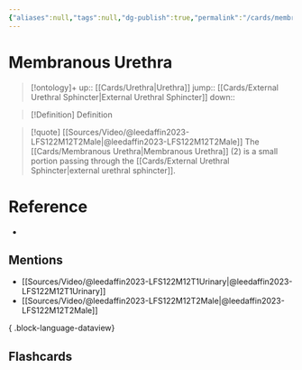 ```yaml
---
{"aliases":null,"tags":null,"dg-publish":true,"permalink":"/cards/membranous-urethra/","dgPassFrontmatter":true}
---
```


# Membranous Urethra

> [!ontology]+
> up:: [[Cards/Urethra\|Urethra]]
> jump:: [[Cards/External Urethral Sphincter\|External Urethral Sphincter]]
> down:: 

> [!Definition] Definition

> [!quote] [[Sources/Video/@leedaffin2023-LFS122M12T2Male\|@leedaffin2023-LFS122M12T2Male]]
> The [[Cards/Membranous Urethra\|Membranous Urethra]] (2) is a small portion passing through the [[Cards/External Urethral Sphincter\|external urethral sphincter]].

# Reference

- 

## Mentions

- [[Sources/Video/@leedaffin2023-LFS122M12T1Urinary\|@leedaffin2023-LFS122M12T1Urinary]]
- [[Sources/Video/@leedaffin2023-LFS122M12T2Male\|@leedaffin2023-LFS122M12T2Male]]

{ .block-language-dataview}

## Flashcards